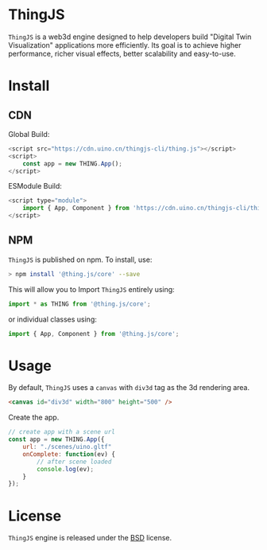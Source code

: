 # ThingJS

`ThingJS` is a web3d engine designed to help developers build "Digital Twin Visualization" applications more efficiently. Its goal is to achieve higher performance, richer visual effects, better scalability and easy-to-use.

# Install
<!-- install -->

## CDN
Global Build:
```javascript
<script src="https://cdn.uino.cn/thingjs-cli/thing.js"></script>
<script>
    const app = new THING.App();
</script>
```

ESModule Build:
```javascript
<script type="module">
    import { App, Component } from 'https://cdn.uino.cn/thingjs-cli/thing.esm.js';
</script>
```

## NPM 
`ThingJS` is published on npm. To install, use:
```bash
> npm install '@thing.js/core' --save	
```

This will allow you to Import `ThingJS` entirely using:
```javascript
import * as THING from '@thing.js/core';
```

or individual classes using:
```javascript
import { App, Component } from '@thing.js/core';
```

# Usage

By default, `ThingJS` uses a `canvas` with `div3d` tag as the 3d rendering area.
```html
<canvas id="div3d" width="800" height="500" />
```
Create the app.
```javascript
// create app with a scene url
const app = new THING.App({
    url: "./scenes/uino.gltf"
    onComplete: function(ev) {
        // after scene loaded
        console.log(ev);
    }
});
```

# License 

`ThingJS` engine is released under the [BSD](https://github.com/UINOSOFT/thingjs/blob/40f5a60d5e3e5f44a9013de036a1e064323409c6/LICENSE) license. 